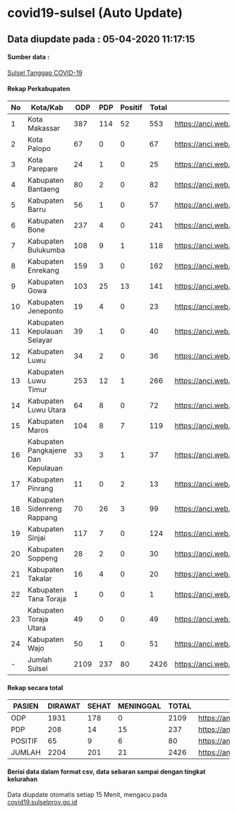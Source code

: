 # covid19-sulsel (Auto Update)

## Data diupdate pada : 05-04-2020 11:17:15

#### Sumber data :
[Sulsel Tanggap COVID-19](https://covid19.sulselprov.go.id)

#### Rekap Perkabupaten 
|No|Kota/Kab|ODP|PDP|Positif|Total|Link|
| --- | --- | --- | --- | --- | --- | --- |
|1|Kota Makassar|387|114|52|553|https://anci.web.id/cor/kota_makassar.html|
|2|Kota Palopo|67|0|0|67|https://anci.web.id/cor/kota_palopo.html|
|3|Kota Parepare|24|1|0|25|https://anci.web.id/cor/kota_parepare.html|
|4|Kabupaten Bantaeng|80|2|0|82|https://anci.web.id/cor/kabupaten_bantaeng.html|
|5|Kabupaten Barru|56|1|0|57|https://anci.web.id/cor/kabupaten_barru.html|
|6|Kabupaten Bone|237|4|0|241|https://anci.web.id/cor/kabupaten_bone.html|
|7|Kabupaten Bulukumba|108|9|1|118|https://anci.web.id/cor/kabupaten_bulukumba.html|
|8|Kabupaten Enrekang|159|3|0|162|https://anci.web.id/cor/kabupaten_enrekang.html|
|9|Kabupaten Gowa|103|25|13|141|https://anci.web.id/cor/kabupaten_gowa.html|
|10|Kabupaten Jeneponto|19|4|0|23|https://anci.web.id/cor/kabupaten_jeneponto.html|
|11|Kabupaten Kepulauan Selayar|39|1|0|40|https://anci.web.id/cor/kabupaten_kepulauan_selayar.html|
|12|Kabupaten Luwu|34|2|0|36|https://anci.web.id/cor/kabupaten_luwu.html|
|13|Kabupaten Luwu Timur|253|12|1|266|https://anci.web.id/cor/kabupaten_luwu_timur.html|
|14|Kabupaten Luwu Utara|64|8|0|72|https://anci.web.id/cor/kabupaten_luwu_utara.html|
|15|Kabupaten Maros|104|8|7|119|https://anci.web.id/cor/kabupaten_maros.html|
|16|Kabupaten Pangkajene Dan Kepulauan|33|3|1|37|https://anci.web.id/cor/kabupaten_pangkajene_dan_kepulauan.html|
|17|Kabupaten Pinrang|11|0|2|13|https://anci.web.id/cor/kabupaten_pinrang.html|
|18|Kabupaten Sidenreng Rappang|70|26|3|99|https://anci.web.id/cor/kabupaten_sidenreng_rappang.html|
|19|Kabupaten Sinjai|117|7|0|124|https://anci.web.id/cor/kabupaten_sinjai.html|
|20|Kabupaten Soppeng|28|2|0|30|https://anci.web.id/cor/kabupaten_soppeng.html|
|21|Kabupaten Takalar|16|4|0|20|https://anci.web.id/cor/kabupaten_takalar.html|
|22|Kabupaten Tana Toraja|1|0|0|1|https://anci.web.id/cor/kabupaten_tana_toraja.html|
|23|Kabupaten Toraja Utara|49|0|0|49|https://anci.web.id/cor/kabupaten_toraja_utara.html|
|24|Kabupaten Wajo|50|1|0|51|https://anci.web.id/cor/kabupaten_wajo.html|
|-|Jumlah Sulsel|2109|237|80|2426|https://anci.web.id/cor/jumlah_sulsel.html|

#### Rekap secara total

| PASIEN | DIRAWAT | SEHAT | MENINGGAL | TOTAL | LINK |
| ---- | -------- | ---- | ---- |  ---- | ---- |
| ODP | 1931  | 178  | 0 | 2109 | https://anci.web.id/cor/odp_detail.html |
| PDP | 208  | 14  | 15  | 237 | https://anci.web.id/cor/pdp_detail.html |
| POSITIF | 65  | 9  | 6  | 80 | https://anci.web.id/cor/positif_detail.html |
| JUMLAH | 2204 | 201 | 21 | 2426 | https://anci.web.id/cor/jumlah_sulsel.html |

 
#### Berisi data dalam format csv, data sebaran sampai dengan tingkat kelurahan

Data diupdate otomatis setiap 15 Menit, mengacu pada [covid19.sulselprov.go.id](https://covid19.sulselprov.go.id)


